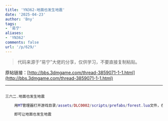 ```yaml
---
title: 'YN362-地面也发生地震'
date: '2025-04-23'
author: 'Bny'
tags:
- '易宁'
aliases:
- 'YN362'
comments: false
url: '/p/629/'
---
```


> 代码来源于“易宁”大佬的分享，仅供学习，不要直接复制粘贴。

原帖链接：[http://bbs.3dmgame.com/thread-3859071-1-1.html](http://bbs.3dmgame.com/thread-3859071-1-1.html)

---

```lua  

三六二.地面也发生地震

	用MT管理器打开游戏目录/assets/DLC0002/scripts/prefabs/forest.lua文件，在inst:AddComponent("hunter")的下一行插入inst:AddComponent("quaker")

	即可让地面也发生地震

```  

